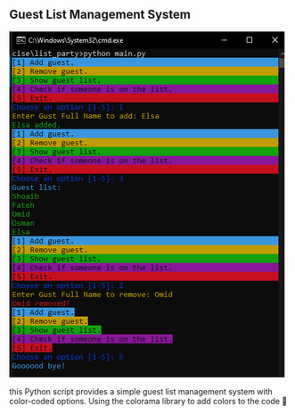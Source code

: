 ## Guest List Management System

<img src="preview.jpg">

this Python script provides a simple guest list management system with color-coded options.
Using the colorama library to add colors to the code 🌈